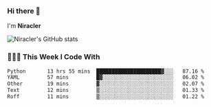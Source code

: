 ### Hi there 👋

I'm **Niracler**

![Niracler's GitHub stats](https://github-readme-stats.vercel.app/api?username=Niracler&show_icons=true)


### 👨🏻‍💻 This Week I Code With

<!--START_SECTION:waka-->

```txt
Python       13 hrs 55 mins  █████████████████████▓░░░   87.16 %
YAML         57 mins         █▓░░░░░░░░░░░░░░░░░░░░░░░   06.02 %
Other        19 mins         ▓░░░░░░░░░░░░░░░░░░░░░░░░   02.07 %
Text         12 mins         ▒░░░░░░░░░░░░░░░░░░░░░░░░   01.33 %
Roff         11 mins         ▒░░░░░░░░░░░░░░░░░░░░░░░░   01.22 %
```

<!--END_SECTION:waka-->
